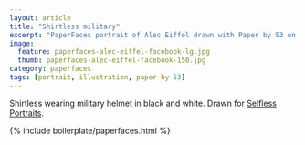 ```yaml
---
layout: article
title: "Shirtless military"
excerpt: "PaperFaces portrait of Alec Eiffel drawn with Paper by 53 on an iPad."
image: 
  feature: paperfaces-alec-eiffel-facebook-lg.jpg
  thumb: paperfaces-alec-eiffel-facebook-150.jpg
category: paperfaces
tags: [portrait, illustration, paper by 53]
---
```


Shirtless wearing military helmet in black and white. Drawn for [Selfless Portraits](http://selflessportraits.com).

{% include boilerplate/paperfaces.html %}